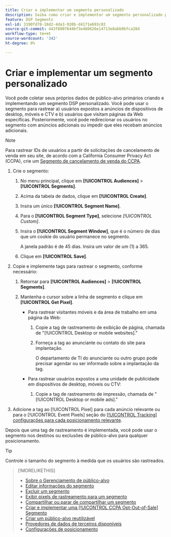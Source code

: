 ```yaml
---
title: Criar e implementar um segmento personalizado
description: Saiba como criar e implementar um segmento personalizado para rastrear usuários expostos a anúncios ou usuários que visitam suas páginas da Web.
feature: DSP Segments
exl-id: 3190fd78-18d2-4da3-920b-d4171e693c03
source-git-commit: 443f8907644bf3e480626e14713e8abb9bfca284
workflow-type: tm+mt
source-wordcount: '342'
ht-degree: 0%

---
```


# Criar e implementar um segmento personalizado

Você pode coletar seus próprios dados de público-alvo primários criando e implementando um segmento DSP personalizado. Você pode usar o segmento para rastrear a) usuários expostos a anúncios de dispositivos de desktop, móveis e CTV e b) usuários que visitam páginas da Web específicas. Posteriormente, você pode redirecionar os usuários no segmento com anúncios adicionais ou impedir que eles recebam anúncios adicionais.

>[!NOTE]
>
>Para rastrear IDs de usuários a partir de solicitações de cancelamento de venda em seu site, de acordo com a California Consumer Privacy Act (CCPA), crie um [Segmento de cancelamento de venda do CCPA](ccpa-opt-out-segment-create.md).

1. Crie o segmento:

   1. No menu principal, clique em **[!UICONTROL Audiences]** > **[!UICONTROL Segments]**.

   1. Acima da tabela de dados, clique em **[!UICONTROL Create]**.

   1. Insira um único **[!UICONTROL Segment Name]**.

   1. Para o **[!UICONTROL Segment Type]**, selecione *[!UICONTROL Custom]*.

   1. Insira o **[!UICONTROL Segment Window]**, que é o número de dias que um cookie do usuário permanece no segmento.

      A janela padrão é de 45 dias. Insira um valor de um (1) a 365.

   1. Clique em **[!UICONTROL Save]**.

1. Copie e implemente tags para rastrear o segmento, conforme necessário:

   1. Retornar para **[!UICONTROL Audiences]** > **[!UICONTROL Segments]**.

   1. Mantenha o cursor sobre a linha de segmento e clique em **[!UICONTROL Get Pixel]**.

      * Para rastrear visitantes móveis e da área de trabalho em uma página da Web:

         1. Copie a tag de rastreamento de exibição de página, chamada de &quot;[!UICONTROL Desktop or mobile websites].&quot;

         1. Forneça a tag ao anunciante ou contato do site para implantação.

            O departamento de TI do anunciante ou outro grupo pode precisar agendar ou ser informado sobre a implantação da tag.
      * Para rastrear usuários expostos a uma unidade de publicidade em dispositivos de desktop, móveis ou CTV:

         1. Copie a tag de rastreamento de impressão, chamada de &quot;[!UICONTROL Desktop or mobile ads].&quot;


1. Adicione a tag ao [!UICONTROL Pixel] para cada anúncio relevante ou para o [!UICONTROL Event Pixels] seção do [[!UICONTROL Tracking] configurações para cada posicionamento relevante](/help/dsp/campaign-management/placements/placement-settings.md#placement-tracking).

Depois que uma tag de rastreamento é implementada, você pode usar o segmento nos destinos ou exclusões de público-alvo para qualquer posicionamento.

>[!TIP]
>
>Controle o tamanho do segmento à medida que os usuários são rastreados.

>[!MORELIKETHIS]
>
>* [Sobre o Gerenciamento de público-alvo](audience-about.md)
>* [Editar informações do segmento](segment-edit.md)
>* [Excluir um segmento](segment-delete.md)
>* [Exibir pixels de rastreamento para um segmento](segment-view-pixels.md)
>* [Compartilhar ou parar de compartilhar um segmento](segment-share.md)
>* [Criar e implementar uma [!UICONTROL CCPA Opt-Out-of-Sale] Segmento](ccpa-opt-out-segment-create.md)
>* [Criar um público-alvo reutilizável](reusable-audience-create.md)
>* [Provedores de dados de terceiros disponíveis](third-party-data-providers.md)
>* [Configurações de posicionamento](/help/dsp/campaign-management/placements/placement-settings.md)

